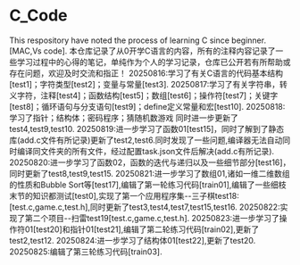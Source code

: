 # C_Code
This respository have noted the process of learning C since beginner.[MAC,Vs code].
本仓库记录了从0开学C语言的内容，所有的注释内容记录了一些学习过程中的心得的笔记，单纯作为个人的学习记录，仓库已公开若有所帮助或存在问题，欢迎及时交流和指正！
20250816:学习了有关C语言的代码基本结构[test1]；字符类型[test2]；变量与常量[test3].
20250817:学习了有关字符串，转义字符，注释[test4]；函数结构[test5]；数组[test6]；操作符[test7]；关键字[test8]；循环语句与分支语句[test9]；define定义常量和宏[test10].
20250818:学习了指针；结构体；密码程序；猜随机数游戏 同时进一步更新了test4,test9,test10.
20250819:进一步学习了函数01[test15]，同时了解到了静态库(add.c文件有所记录)更新了test2,test6.同时发现了一些问题,编译器无法自动同时编译同文件夹的所有文件，经过配置task.json文件后解决(add.c有所记录).
20250820:进一步学习了函数02，函数的迭代与递归以及一些细节部分[test16]，同时更新了test8,test9,test15.
20250821:进一步学习了数组01,诸如一维二维数组的性质和Bubble Sort等[test17],编辑了第一轮练习代码[train01],编辑了一些细枝末节的知识都测试[test0],实现了第一个应用程序集--三子棋test18:[test.c,game.c,test.h],同时更新了test3,test4,test7,test15,test16.
20250822:实现了第二个项目--扫雷test19[test.c,game.c,test.h].
20250823:进一步学习了操作符01[test20]和指针01[test21],编辑了第二轮练习代码[train02],更新了test2,test12.
20250824:进一步学习了结构体01[test22],更新了test20.
20250825:编辑了第三轮练习代码[train03].
